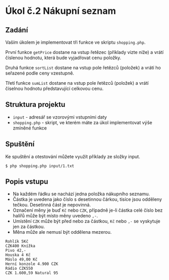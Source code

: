# Úkol č.2 Nákupní seznam
## Zadání

Vaším úkolem je implementovat tři funkce ve skriptu `shopping.php`.

První funkce `getPrice` dostane na vstup řetězec (příklady vizte níže) a vrátí číslenou hodnotu, která bude vyjadřovat cenu položky.

Druhá funkce `sortList` dostane na vstup pole řetězců (položek) a vrátí ho seřazené podle ceny vzestupně.

Třetí funkce `sumList` dostane na vstup pole řetězců (položek) a vrátí číselnou hodnotu představující celkovou cenu.

## Struktura projektu

- `input` - adresář se vzorovými vstupními daty
- `shopping.php` - skript, ve kterém máte za úkol implementovat výše zmíněné funkce

## Spuštění

Ke spuštění a otestování můžete využít příklady ze složky input.

```
$ php shopping.php input/1.txt
```

## Popis vstupu

- Na každém řádku se nachází jedna položka nákupního seznamu.
- Částka je uvedena jako číslo s desetinnou čárkou, tisíce jsou odděleny tečkou. Desetinná část je nepovinná.
- Označení měny je buď `Kč` nebo `CZK`, případně je-li částka celé číslo bez halířů může být místo měny uvedeno `,-`.
- Umístění `CZK` může být před nebo za částkou, `Kč` nebo `,-` se vyskytuje jen za částkou.
- Měna může ale nemusí být oddělena mezerou.

```
Rohlík 5Kč
CZK400 Knížka
Pivo 42,-
Houska 4 Kč
Máslo 49,00 Kč
Herní konzole 4.900 CZK
Rádio CZK550
CZK 1.600,59 Natural 95
```

